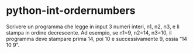 # python-int-ordernumbers
Scrivere un programma che legge in input 3 numeri interi, n1, n2, n3, e li stampa in ordine decrescente. Ad esempio, se n1=9, n2=14, n3=10, il programma deve stampare prima 14, poi 10 e successivamente 9, ossia “14 10 9”.
